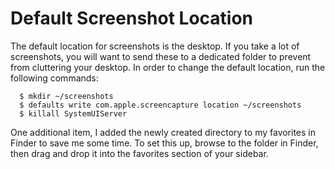 # Default Screenshot Location

The default location for screenshots is the desktop. If you take a lot of screenshots,
you will want to send these to a dedicated folder to prevent from cluttering your
desktop. In order to change the default location, run the following commands:


      $ mkdir ~/screenshots
      $ defaults write com.apple.screencapture location ~/screenshots
      $ killall SystemUIServer

One additional item, I added the newly created directory to my favorites in Finder
to save me some time. To set this up, browse to the folder in Finder, then drag and
drop it into the favorites section of your sidebar.
